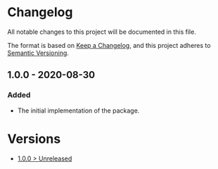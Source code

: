 # Changelog
All notable changes to this project will be documented in this file.

The format is based on [Keep a Changelog](https://keepachangelog.com/en/1.0.0/),
and this project adheres to [Semantic Versioning](https://semver.org/spec/v2.0.0.html).

## 1.0.0 - 2020-08-30

### Added
- The initial implementation of the package.

# Versions
- [1.0.0 > Unreleased](https://github.com/ulrack/persistent-extension/compare/1.0.0...HEAD)
